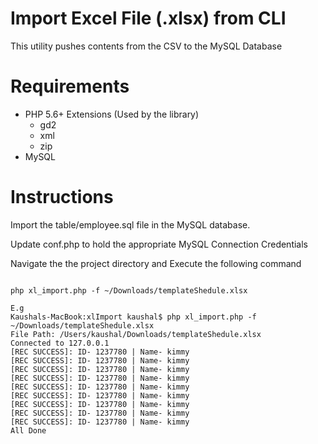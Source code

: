 # Import Excel File (.xlsx) from CLI

This utility pushes contents from the CSV to the MySQL Database

# Requirements
- PHP 5.6+
    Extensions (Used by the library)
    - gd2
    - xml
    - zip
- MySQL

# Instructions
Import the table/employee.sql file in the MySQL database.

Update conf.php to hold the appropriate MySQL Connection Credentials

Navigate the the project directory and Execute the following command
```

php xl_import.php -f ~/Downloads/templateShedule.xlsx 

E.g
Kaushals-MacBook:xlImport kaushal$ php xl_import.php -f ~/Downloads/templateShedule.xlsx 
File Path: /Users/kaushal/Downloads/templateShedule.xlsx
Connected to 127.0.0.1
[REC SUCCESS]: ID- 1237780 | Name- kimmy  
[REC SUCCESS]: ID- 1237780 | Name- kimmy  
[REC SUCCESS]: ID- 1237780 | Name- kimmy  
[REC SUCCESS]: ID- 1237780 | Name- kimmy  
[REC SUCCESS]: ID- 1237780 | Name- kimmy  
[REC SUCCESS]: ID- 1237780 | Name- kimmy  
[REC SUCCESS]: ID- 1237780 | Name- kimmy  
[REC SUCCESS]: ID- 1237780 | Name- kimmy  
[REC SUCCESS]: ID- 1237780 | Name- kimmy  
All Done
```
